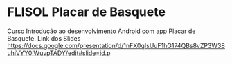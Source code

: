 # FLISOL Placar de Basquete
Curso Introdução ao desenvolvimento Android com app Placar de Basquete. Link dos Slides https://docs.google.com/presentation/d/1nFX0qIsUuF1hG174QBs8vZP3W38uhiVYY0lWuvpTADY/edit#slide=id.p
